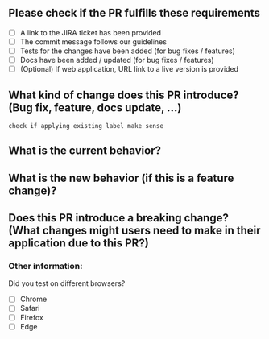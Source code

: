 ## Please check if the PR fulfills these requirements

- [ ] A link to the JIRA ticket has been provided
- [ ] The commit message follows our guidelines
- [ ] Tests for the changes have been added (for bug fixes / features)
- [ ] Docs have been added / updated (for bug fixes / features)
- [ ] \(Optional) If web application, URL link to a live version is provided

## What kind of change does this PR introduce? (Bug fix, feature, docs update, ...)

`check if applying existing label make sense`

## What is the current behavior?

## What is the new behavior (if this is a feature change)?

## Does this PR introduce a breaking change? (What changes might users need to make in their application due to this PR?)

### Other information:

Did you test on different browsers?
- [ ] Chrome
- [ ] Safari
- [ ] Firefox
- [ ] Edge
